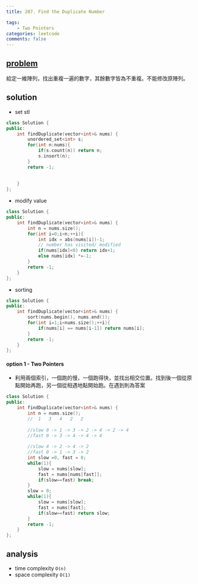 ```yaml
---
title: 287. Find the Duplicate Number

tags:  
    - Two Pointers
categories: leetcode
comments: false
---
```


## [problem](https://leetcode.com/problems/find-the-duplicate-number/)

給定一維陣列，找出重複一遍的數字，其餘數字皆為不重複。不能修改原陣列。

## solution
- set stl
```c++
class Solution {
public:
    int findDuplicate(vector<int>& nums) {
        unordered_set<int> s;
        for(int n:nums){
            if(s.count(n)) return n;
            s.insert(n);
        }
        return -1;
        
       
    }
};
```
- modify value
```c++
class Solution {
public:
    int findDuplicate(vector<int>& nums) {
        int n = nums.size();
        for(int i=0;i<n;++i){
            int idx = abs(nums[i])-1;
            // number has visited/ modified
            if(nums[idx]<0) return idx+1;
            else nums[idx] *=-1;
        }
        return -1;   
    }
};
```
- sorting
```c++
class Solution {
public:
    int findDuplicate(vector<int>& nums) {
        sort(nums.begin(), nums.end());
        for(int i=1;i<nums.size();++i){
            if(nums[i] == nums[i-1]) return nums[i];
        }
        return -1;
    }
};
```
#### option 1 - Two Pointers
- 利用兩個索引，一個跑的慢，一個跑得快，並找出相交位置。找到後一個從原點開始再跑，另一個從相遇地點開始跑。在遇到則為答案

```c++
class Solution {
public:
    int findDuplicate(vector<int>& nums) {
        int n = nums.size();
        //  1   3   4   2   2   
        
        //slow 0 -> 1 -> 3 -> 2 -> 4 -> 2 -> 4
        //fast 0 -> 3 -> 4 -> 4 -> 4
        
        //slow 4 -> 2 -> 4 -> 2 
        //fast 0 -> 1 -> 3 -> 2 
        int slow =0, fast = 0;
        while(1){
            slow = nums[slow];
            fast = nums[nums[fast]];
            if(slow==fast) break;
        }
        slow = 0;
        while(1){
            slow = nums[slow];
            fast = nums[fast];
            if(slow==fast) return slow;
        }
        return -1;   
    }
};
```


## analysis
- time complexity `O(n)`
- space complexity `O(1)`
